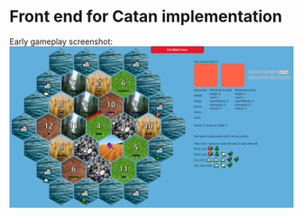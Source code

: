 # Front end for Catan implementation

Early gameplay screenshot: 
![Early GamePlay](/public/early_gameplay.png)
